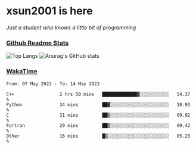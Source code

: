 # xsun2001 is here

*Just a student who knows a little bit of programming*

### [Github Readme Stats](https://github.com/anuraghazra/github-readme-stats)

![Top Langs](https://github-readme-stats.vercel.app/api/top-langs/?username=xsun2001&layout=compact&theme=radical) ![Anurag's GitHub stats](https://github-readme-stats.vercel.app/api?username=xsun2001&show_icons=true&theme=radical)

### [WakaTime](https://wakatime.com)

<!--START_SECTION:waka-->

```text
From: 07 May 2023 - To: 14 May 2023

C++                 2 hrs 50 mins   █████████████▓░░░░░░░░░░░   54.37 %
Python              34 mins         ██▓░░░░░░░░░░░░░░░░░░░░░░   10.93 %
C                   31 mins         ██▒░░░░░░░░░░░░░░░░░░░░░░   09.92 %
Fortran             29 mins         ██▒░░░░░░░░░░░░░░░░░░░░░░   09.42 %
Other               16 mins         █▒░░░░░░░░░░░░░░░░░░░░░░░   05.23 %
```

<!--END_SECTION:waka-->
